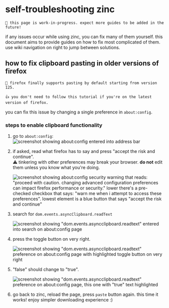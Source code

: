 # self-troubleshooting zinc
```
🚧 this page is work-in-progress. expect more guides to be added in the future!
```
if any issues occur while using zinc, you can fix many of them yourself. this document aims to provide guides on how to fix most complicated of them.  
use wiki navigation on right to jump between solutions.  

## how to fix clipboard pasting in older versions of firefox
```
🎉 firefox finally supports pasting by default starting from version 125.

👍 you don't need to follow this tutorial if you're on the latest version of firefox.
```
you can fix this issue by changing a single preference in `about:config`.

### steps to enable clipboard functionality
1. go to `about:config`:  
   ![screenshot showing about:config entered into address bar](images/troubleshooting/clipboard/config.png)  

2. if asked, read what firefox has to say and press "accept the risk and continue".  
 ⚠ tinkering with other preferences may break your browser. **do not** edit them unless you know what you're doing.   

   ![screenshot showing about:config security warning that reads: "proceed with caution. changing advanced configuration preferences can impact firefox performance or security." lower there's a pre-checked checkbox that says: "warn me when i attempt to access these preferences". lowest element is a blue button that says "accept the risk and continue"](images/troubleshooting/clipboard/risk.png)  

3. search for `dom.events.asyncClipboard.readText`  

   ![screenshot showing "dom.events.asyncclipboard.readtext" entered into search on about:config page](images/troubleshooting/clipboard/search.png)

4. press the toggle button on very right.  

   ![screenshot showing "dom.events.asyncclipboard.readtext" preference on about:config page with highlighted toggle button on very right](images/troubleshooting/clipboard/toggle.png)

5. "false" should change to "true".  

   ![screenshot showing "dom.events.asyncclipboard.readtext" preference on about:config page, this one with "true" text highlighted](images/troubleshooting/clipboard/toggled.png)

6. go back to zinc, reload the page, press `paste` button again. this time it works! enjoy simpler downloading experience :)
